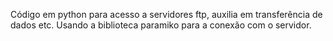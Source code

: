 Código em python para acesso a servidores ftp, auxilia em transferência de dados etc.
Usando a biblioteca paramiko para a conexão com o servidor. 

